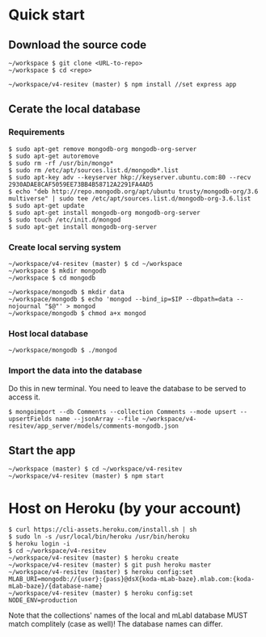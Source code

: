 # Quick start

## Download the source code
~~~~ {.bash}
~/workspace $ git clone <URL-to-repo>
~/workspace $ cd <repo>

~/workspace/v4-resitev (master) $ npm install //set express app  
~~~~

## Cerate the local database

### Requirements
~~~~ {.bash}
$ sudo apt-get remove mongodb-org mongodb-org-server
$ sudo apt-get autoremove
$ sudo rm -rf /usr/bin/mongo*
$ sudo rm /etc/apt/sources.list.d/mongodb*.list
$ sudo apt-key adv --keyserver hkp://keyserver.ubuntu.com:80 --recv 2930ADAE8CAF5059EE73BB4B58712A2291FA4AD5
$ echo "deb http://repo.mongodb.org/apt/ubuntu trusty/mongodb-org/3.6 multiverse" | sudo tee /etc/apt/sources.list.d/mongodb-org-3.6.list
$ sudo apt-get update
$ sudo apt-get install mongodb-org mongodb-org-server
$ sudo touch /etc/init.d/mongod
$ sudo apt-get install mongodb-org-server
~~~~

### Create local serving system
~~~~ {.bash}
~/workspace/v4-resitev (master) $ cd ~/workspace
~/workspace $ mkdir mongodb
~/workspace $ cd mongodb

~/workspace/mongodb $ mkdir data
~/workspace/mongodb $ echo 'mongod --bind_ip=$IP --dbpath=data --nojournal "$@"' > mongod
~/workspace/mongodb $ chmod a+x mongod
~~~~

### Host local database 
~~~~ {.bash}
~/workspace/mongodb $ ./mongod
~~~~

### Import the data into the database
Do this in new terminal. You need to leave the database to be served to access it.

~~~~ {.bash}
$ mongoimport --db Comments --collection Comments --mode upsert --upsertFields name --jsonArray --file ~/workspace/v4-resitev/app_server/models/comments-mongodb.json
~~~~

## Start the app
~~~~ {.bash}
~/workspace (master) $ cd ~/workspace/v4-resitev
~/workspace/v4-resitev (master) $ npm start
~~~~

# Host on Heroku (by your account)

~~~~ {.bash}
$ curl https://cli-assets.heroku.com/install.sh | sh
$ sudo ln -s /usr/local/bin/heroku /usr/bin/heroku
$ heroku login -i
$ cd ~/workspace/v4-resitev
~/workspace/v4-resitev (master) $ heroku create
~/workspace/v4-resitev (master) $ git push heroku master
~/workspace/v4-resitev (master) $ heroku config:set MLAB_URI=mongodb://{user}:{pass}@dsX{koda-mLab-baze}.mlab.com:{koda-mLab-baze}/{database-name}
~/workspace/v4-resitev (master) $ heroku config:set NODE_ENV=production
~~~~


Note that the collections' names of the local and mLabl database MUST match complitely (case as well)!
The database names can differ.